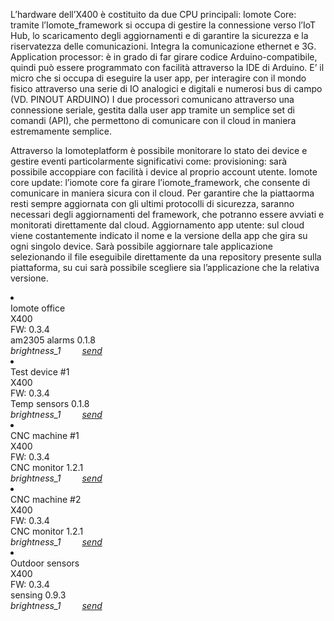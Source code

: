 L’hardware dell’X400 è costituito da due CPU principali:
Iomote Core: tramite l’Iomote_framework si occupa di gestire la connessione verso l’IoT Hub, lo scaricamento degli aggiornamenti e di garantire la sicurezza e la riservatezza delle comunicazioni. Integra la comunicazione ethernet e 3G.
Application processor: è in grado di far girare codice Arduino-compatibile, quindi può essere programmato con facilità attraverso la IDE di Arduino. E’ il micro che si occupa di eseguire la user app, per interagire con il mondo fisico attraverso una serie di IO analogici e digitali e numerosi bus di campo (VD. PINOUT ARDUINO)
I due processori comunicano attraverso una connessione seriale, gestita dalla user app tramite un semplice set di comandi (API), che permettono di comunicare con il cloud in maniera estremamente semplice. 


Attraverso la Iomoteplatform è possibile monitorare lo stato dei device e gestire eventi particolarmente significativi come:
provisioning: sarà possibile accoppiare con facilità i device al proprio account utente.
Iomote core update: l’iomote core fa girare l’iomote_framework, che consente di comunicare in maniera sicura con il cloud. Per garantire che la piattaorma resti sempre aggiornata con gli ultimi protocolli di sicurezza, saranno necessari degli aggiornamenti del framework, che potranno essere avviati e monitorati direttamente dal cloud. 
Aggiornamento app utente: sul cloud viene costantemente indicato il nome e la versione della app che gira su ogni singolo device. Sarà possibile aggiornare tale applicazione selezionando il file eseguibile direttamente da una repository presente sulla piattaforma, su cui sarà possibile scegliere sia l’applicazione che la relativa versione.

<li class="collection-item avatar gdev gdev-58cd32ef-f9a7-4631-b572-a5b36bbf64ac device-status-Connected" id="X400_9637eb6ea6c59ad7867cdba6e4c76dd5c8cd933d">
    <img class="template_img circle" src="/images/ic_developer_board_black_24dp_2x.png" alt="">
    <div class="row no-margin">
        <div class="col s12 m6">
            <div class="template_title title">Iomote office</div>
            <div class="template_type subtitle">X400</div>
        </div>
        <div class="col s12 m6 subtitle">
            <div class="template_firmware">FW: 0.3.4</div>
            <div class="template_app">am2305 alarms 0.1.8</div>
        </div>
    </div>
    <span class="template_signal secondary-content" style="margin-right:30px"><i class="material-icons">brightness_1</i></span>
    <a href="javascript:OnOpenDevice('X400_9637eb6ea6c59ad7867cdba6e4c76dd5c8cd933d')" class="template_button secondary-content"><i class="material-icons">send</i></a>
</li>

<li class="collection-item avatar gdev gdev-58cd32ef-f9a7-4631-b572-a5b36bbf64ac device-status-Connected active" id="X400_9637eb6ea6c59ad7867cdba6e4c76dd5c8cd933d">
    <img class="template_img circle" src="/images/ic_developer_board_black_24dp_2x.png" alt="">
    <div class="row no-margin">
        <div class="col s12 m6">
            <div class="template_title title">Test device #1</div>
            <div class="template_type subtitle">X400</div>
        </div>
        <div class="col s12 m6 subtitle">
            <div class="template_firmware">FW: 0.3.4</div>
            <div class="template_app">Temp sensors 0.1.8</div>
        </div>
    </div>
    <span class="template_signal secondary-content" style="margin-right:30px"><i class="material-icons">brightness_1</i></span>
    <a href="javascript:OnOpenDevice('X400_9637eb6ea6c59ad7867cdba6e4c76dd5c8cd933d')" class="template_button secondary-content"><i class="material-icons">send</i></a>
</li>

<li class="collection-item avatar gdev gdev-58cd32ef-f9a7-4631-b572-a5b36bbf64ac device-status-Connected" id="X400_9637eb6ea6c59ad7867cdba6e4c76dd5c8cd933d">
    <img class="template_img circle" src="/images/ic_developer_board_black_24dp_2x.png" alt="">
    <div class="row no-margin">
        <div class="col s12 m6">
            <div class="template_title title">CNC machine #1</div>
            <div class="template_type subtitle">X400</div>
        </div>
        <div class="col s12 m6 subtitle">
            <div class="template_firmware">FW: 0.3.4</div>
            <div class="template_app">CNC monitor 1.2.1</div>
        </div>
    </div>
    <span class="template_signal secondary-content" style="margin-right:30px"><i class="material-icons">brightness_1</i></span>
    <a href="javascript:OnOpenDevice('X400_9637eb6ea6c59ad7867cdba6e4c76dd5c8cd933d')" class="template_button secondary-content"><i class="material-icons">send</i></a>
</li>

<li class="collection-item avatar gdev gdev-58cd32ef-f9a7-4631-b572-a5b36bbf64ac device-status-Connected" id="X400_9637eb6ea6c59ad7867cdba6e4c76dd5c8cd933d">
    <img class="template_img circle" src="/images/ic_developer_board_black_24dp_2x.png" alt="">
    <div class="row no-margin">
        <div class="col s12 m6">
            <div class="template_title title">CNC machine #2</div>
            <div class="template_type subtitle">X400</div>
        </div>
        <div class="col s12 m6 subtitle">
            <div class="template_firmware">FW: 0.3.4</div>
            <div class="template_app">CNC monitor 1.2.1</div>
        </div>
    </div>
    <span class="template_signal secondary-content" style="margin-right:30px"><i class="material-icons">brightness_1</i></span>
    <a href="javascript:OnOpenDevice('X400_9637eb6ea6c59ad7867cdba6e4c76dd5c8cd933d')" class="template_button secondary-content"><i class="material-icons">send</i></a>
</li>


<li class="collection-item avatar gdev gdev-58cd32ef-f9a7-4631-b572-a5b36bbf64ac device-status-Connected" id="X400_9637eb6ea6c59ad7867cdba6e4c76dd5c8cd933d">
    <img class="template_img circle" src="/images/ic_developer_board_black_24dp_2x.png" alt="">
    <div class="row no-margin">
        <div class="col s12 m6">
            <div class="template_title title">Outdoor sensors</div>
            <div class="template_type subtitle">X400</div>
        </div>
        <div class="col s12 m6 subtitle">
            <div class="template_firmware">FW: 0.3.4</div>
            <div class="template_app">sensing 0.9.3</div>
        </div>
    </div>
    <span class="template_signal secondary-content" style="margin-right:30px"><i class="material-icons">brightness_1</i></span>
    <a href="javascript:OnOpenDevice('X400_9637eb6ea6c59ad7867cdba6e4c76dd5c8cd933d')" class="template_button secondary-content"><i class="material-icons">send</i></a>
</li>